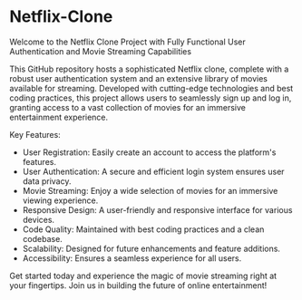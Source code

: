 # Netflix-Clone

Welcome to the Netflix Clone Project with Fully Functional User Authentication and Movie Streaming Capabilities

This GitHub repository hosts a sophisticated Netflix clone, complete with a robust user authentication system and an extensive library of movies available for streaming. Developed with cutting-edge technologies and best coding practices, this project allows users to seamlessly sign up and log in, granting access to a vast collection of movies for an immersive entertainment experience.

Key Features:
- User Registration: Easily create an account to access the platform's features.
- User Authentication: A secure and efficient login system ensures user data privacy.
- Movie Streaming: Enjoy a wide selection of movies for an immersive viewing experience.
- Responsive Design: A user-friendly and responsive interface for various devices.
- Code Quality: Maintained with best coding practices and a clean codebase.
- Scalability: Designed for future enhancements and feature additions.
- Accessibility: Ensures a seamless experience for all users.

Get started today and experience the magic of movie streaming right at your fingertips. Join us in building the future of online entertainment!
